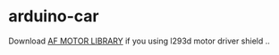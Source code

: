 # arduino-car
Download [AF MOTOR LIBRARY](https://github.com/adafruit/Adafruit-Motor-Shield-library/archive/refs/heads/master.zip)  if you using l293d motor driver shield ..
